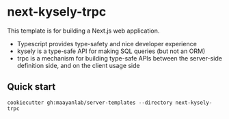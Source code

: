 # next-kysely-trpc

This template is for building a Next.js web application.

- Typescript provides type-safety and nice developer experience
- kysely is a type-safe API for making SQL queries (but not an ORM)
- trpc is a mechanism for building type-safe APIs between the server-side definition side, and on the client usage side

## Quick start
```
cookiecutter gh:maayanlab/server-templates --directory next-kysely-trpc
```
